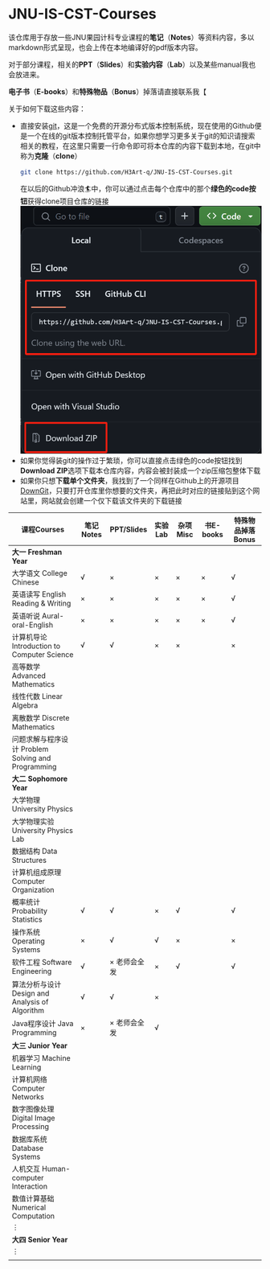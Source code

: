 # JNU-IS-CST-Courses

该仓库用于存放一些JNU果园计科专业课程的**笔记**（**Notes**）等资料内容，多以markdown形式呈现，也会上传在本地编译好的pdf版本内容。

对于部分课程，相关的**PPT**（**Slides**）和**实验内容**（**Lab**）以及某些manual我也会放进来。

**电子书**（**E-books**）和**特殊物品**（**Bonus**）掉落请直接联系我【

关于如何下载这些内容：
- 直接安装[git](https://git-scm.com/)，这是一个免费的开源分布式版本控制系统，现在使用的Github便是一个在线的git版本控制托管平台，如果你想学习更多关于git的知识请搜索相关的教程，在这里只需要一行命令即可将本仓库的内容下载到本地，在git中称为**克隆**（**clone**）
  ```sh
  git clone https://github.com/H3Art-q/JNU-IS-CST-Courses.git
  ```
  在以后的Github冲浪🏄‍中，你可以通过点击每个仓库中的那个**绿色的code按钮**获得clone项目仓库的链接
  <img src="Assets/git.png" alt="download content" class="center">
- 如果你觉得装git的操作过于繁琐，你可以直接点击绿色的code按钮找到**Download ZIP**选项下载本仓库内容，内容会被封装成一个zip压缩包整体下载
- 如果你只想**下载单个文件夹**，我找到了一个同样在Github上的开源项目[DownGit](https://zhoudaxiaa.gitee.io/downgit/#/home)，只要打开仓库里你想要的文件夹，再把此时对应的链接贴到这个网站里，网站就会创建一个仅下载该文件夹的下载链接

| 课程Courses                                        | 笔记Notes | PPT/Slides   | 实验Lab | 杂项Misc | 书E-books | 特殊物品掉落Bonus |
| -------------------------------------------------- | --------- | ------------ | ------- | -------- | --------- | ----------------- |
| **大一 Freshman Year**                             |           |              |         |          |           |                   |
| 大学语文 College Chinese                           | √         | ×            | ×       | ×        | ×          | √                 |
| 英语读写 English Reading & Writing                 | ×         | ×            | ×       | ×        | ×          | √                 |
| 英语听说 Aural-oral-English                        | ×         | ×            | ×       | ×        | ×          | √                 |
| 计算机导论 Introduction to Computer Science        | √         | √            | ×       | ×        |           | ×                 |
| 高等数学 Advanced Mathematics                      |           |              |         |          |           |                   |
| 线性代数 Linear Algebra                            |           |              |         |          |           |                   |
| 离散数学 Discrete Mathematics                      |           |              |         |          |           |                   |
| 问题求解与程序设计 Problem Solving and Programming |           |              |         |          |           |                   |
| **大二 Sophomore Year**                            |           |              |         |          |           |                   |
| 大学物理 University Physics                        |           |              |         |          |           |                   |
| 大学物理实验 University Physics Lab                |           |              |         |          |           |                   |
| 数据结构 Data Structures                           |           |              |         |          |           |                   |
| 计算机组成原理 Computer Organization               |           |              |         |          |           |                   |
| 概率统计 Probability Statistics                    | √         | √            | ×       | √        |           | √                 |
| 操作系统 Operating Systems                         | ×         | √            | √       | ×        |           | ×                 |
| 软件工程 Software Engineering                      | √         | × 老师会全发 | ×       | √        |           | √                 |
| 算法分析与设计 Design and Analysis of Algorithm    | √         | √            | ×       |          |           |                   |
| Java程序设计 Java Programming                      | ×         | × 老师会全发 | √       |          |           |                   |
| **大三 Junior Year**                               |           |              |         |          |           |                   |
| 机器学习 Machine Learning                          |           |              |         |          |           |                   |
| 计算机网络 Computer Networks                       |           |              |         |          |           |                   |
| 数字图像处理 Digital Image Processing              |           |              |         |          |           |                   |
| 数据库系统 Database Systems                        |           |              |         |          |           |                   |
| 人机交互 Human-computer Interaction                |           |              |         |          |           |                   |
| 数值计算基础 Numerical Computation                 |           |              |         |          |           |                   |
| $\vdots$                                           |           |              |         |          |           |                   |
| **大四 Senior Year**                               |           |              |         |          |           |                   |
| $\vdots$                                           |           |              |         |          |           |                   |
|                                                    |
